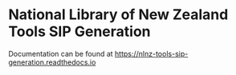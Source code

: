 # National Library of New Zealand Tools SIP Generation

Documentation can be found at https://nlnz-tools-sip-generation.readthedocs.io
